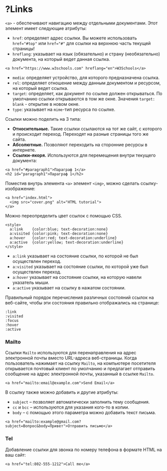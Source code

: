 # ?Links

`<a>` - обеспечивают навигацию между отдельными документами. Этот элемент имеет следующие атрибуты:

* `href`: определяет адрес ссылки. Вы можете использовать `href="#top"` или `href="#"` для ссылки на верхнюю часть текущей страницы!
* `hreflang`: указывает на язык (обязательно) и страну (необязательно) документа, на который ведет данная ссылка.

~~~
<a href="https://www.w3schools.com" hreflang="en">W3Schools</a>
~~~

* `media`: определяет устройство, для которого предназначена ссылка.
* `rel`: определяет отношение между данным документом и ресурсом, на который ведет ссылка.
* `target`: определяет, как документ по ссылке должен открываться. По умолчанию ссылки открываются в том же окне. Значения `target: blank` - открытие в новом окне.
* `type`: указывает на `mime`-тип ресурса по ссылке.

Ссылки можно поделить на 3 типа:

* __Относительные.__ Такие ссылки ссылаются на тот же сайт, с которого и происходит переход. Переходят на разные страницы того же сайта.
* __Абсолютные.__ Позволяют переходить на сторонние ресурсы в интернете.
* __Ссылки-якоря.__ Используются для перемещения внутри текущего документа:

~~~
<a href="#paragraph1">Параграф 1</a>
<h2 id="paragraph1">Параграф 1</h2>
~~~

Поместив внутрь элемента `<a>` элемент `<img>`, можно сделать ссылку-изображение:

~~~
<a href="index.html">
  <img src="cover.png" alt="HTML tutorial">
</a>
~~~

Можно переопределить цвет ссылок с помощью CSS.

~~~
<style>
  a:link    {color:blue; text-decoration:none}
  a:visited {color:pink; text-decoration:none}
  a:hover   {color:red; text-decoration:underline}
  a:active  {color:yellow; text-decoration:underline}
</style>
~~~

* `a:link` указывает на состояние ссылки, по которой не был осуществлен переход.
* `a:visited` указывает на состояние ссылки, по которой уже был осуществлен переход.
* `a:hover` указывает на состояние ссылки, на которую навели указатель мыши.
* `a:active` указывает на ссылку в нажатом состоянии.

Правильный порядок перечисления различных состояний ссылок на веб-сайте, чтобы эти состояния правильно отображались на странице:

~~~
:link
:visited
:focus
:hover
:active
~~~

### Mailto

Ссылки `Mailto` используются для перенаправления на адрес электронной почты вместо URL-адреса веб-страницы. Когда пользователь нажимает на ссылку `Mailto`, на компьютере посетителя открывается почтовый клиент по умолчанию и предлагает отправить сообщение на адрес электронной почты, указанный в ссылке `Mailto`.

~~~
<a href="mailto:email@example.com">Send Email</a>
~~~

В ссылку также можно добавить и другие атрибуты: 

* `subject` – позволяет автоматически заполнить тему сообщения.
* `cc` и `bcc` – используются для указания кого-то в копии.
* `body` – с помощью этого параметра можно добавить текст письма.

~~~
<a href="mailto:example@gmail.com?subject=Вопрос&body=Привет">Отправить письмо</a>
~~~

### Tel

Добавление ссылки для звонка по номеру телефона в формате HTML на ваш сайт:

~~~
<a href="tel:802-555-1212">Call me</a>
~~~
